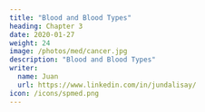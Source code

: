 ```yaml
---
title: "Blood and Blood Types"
heading: Chapter 3
date: 2020-01-27
weight: 24
image: /photos/med/cancer.jpg
description: "Blood and Blood Types"
writer:
  name: Juan
  url: https://www.linkedin.com/in/jundalisay/
icon: /icons/spmed.png
---
```





